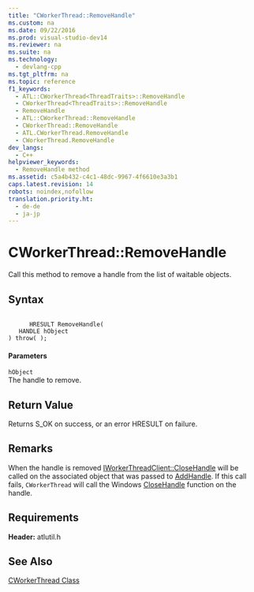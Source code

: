 ```yaml
---
title: "CWorkerThread::RemoveHandle"
ms.custom: na
ms.date: 09/22/2016
ms.prod: visual-studio-dev14
ms.reviewer: na
ms.suite: na
ms.technology: 
  - devlang-cpp
ms.tgt_pltfrm: na
ms.topic: reference
f1_keywords: 
  - ATL::CWorkerThread<ThreadTraits>::RemoveHandle
  - CWorkerThread<ThreadTraits>::RemoveHandle
  - RemoveHandle
  - ATL::CWorkerThread::RemoveHandle
  - CWorkerThread::RemoveHandle
  - ATL.CWorkerThread.RemoveHandle
  - CWorkerThread.RemoveHandle
dev_langs: 
  - C++
helpviewer_keywords: 
  - RemoveHandle method
ms.assetid: c5a4b432-c4c1-48dc-9967-4f6610e3a3b1
caps.latest.revision: 14
robots: noindex,nofollow
translation.priority.ht: 
  - de-de
  - ja-jp
---
```

# CWorkerThread::RemoveHandle
Call this method to remove a handle from the list of waitable objects.  
  
## Syntax  
  
```  
  
      HRESULT RemoveHandle(  
   HANDLE hObject   
) throw( );  
```  
  
#### Parameters  
 `hObject`  
 The handle to remove.  
  
## Return Value  
 Returns S_OK on success, or an error HRESULT on failure.  
  
## Remarks  
 When the handle is removed [IWorkerThreadClient::CloseHandle](../vs140/iworkerthreadclient--closehandle.md) will be called on the associated object that was passed to [AddHandle](../vs140/cworkerthread--addhandle.md). If this call fails, `CWorkerThread` will call the Windows [CloseHandle](http://msdn.microsoft.com/library/windows/desktop/ms724211) function on the handle.  
  
## Requirements  
 **Header:** atlutil.h  
  
## See Also  
 [CWorkerThread Class](../vs140/cworkerthread-class.md)